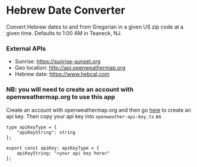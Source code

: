 # Hebrew Date Converter
Convert Hebrew dates to and from Gregorian in a given US zip code at a given time. Defaults to 1:00 AM in Teaneck, NJ.

### External APIs
* Sunrise: https://sunrise-sunset.org
* Geo location: http://api.openweathermap.org
* Hebrew date: https://www.hebcal.com

### NB: you will need to create an account with openweathermap.org to use this app

Create an account with openweathermap.org and then go [here](https://home.openweathermap.org/api_keys) to create an api key. Then copy your api key into `openweather-api-key.ts` as 

```
type apiKeyType = {
    "apiKeyString": string
};

export const apiKey: apiKeyType = {
    apiKeyString: "<your api key here>"
}; 
```

